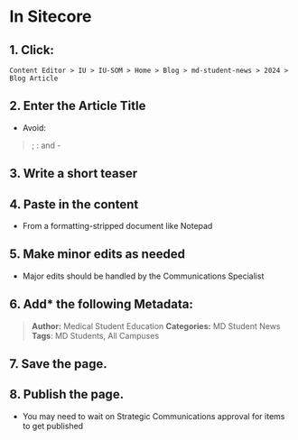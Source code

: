 # In Sitecore

## 1. Click: 

```Content Editor > IU > IU-SOM > Home > Blog > md-student-news > 2024 > Blog Article```

## 2. Enter the Article Title 

- Avoid:  
> ;  : and -

## 3. Write a short teaser

## 4. Paste in the content 

- From a formatting-stripped document like Notepad

## 5. Make minor edits as needed

- Major edits should be handled by the Communications Specialist

## 6. Add* the following Metadata:

>**Author:** Medical Student Education
>**Categories:** MD Student News
>**Tags**: MD Students, All Campuses

## 7. Save the page.

## 8. Publish the page.
  - You may need to wait on Strategic Communications approval for items to get published